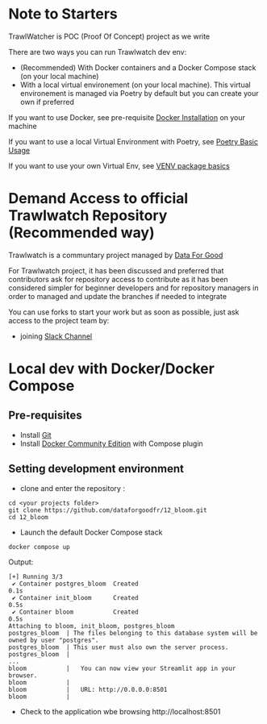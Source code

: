 # Note to Starters

TrawlWatcher is POC (Proof Of Concept) project as we write

There are two ways you can run Trawlwatch dev env:

* (Recommended) With Docker containers and a Docker Compose stack (on your local machine)
* With a local virtual environement (on your local machine). This virtual environement is
  managed via Poetry by default but you can create your own if preferred

If you want to use Docker, see pre-requisite [Docker Installation](https://docs.docker.com/get-docker/) on your machine

If you want to use a local Virtual Environment with Poetry, see [Poetry Basic Usage](https://python-poetry.org/docs/basic-usage/)

If you want to use your own Virtual Env, see [VENV package basics](https://docs.python.org/3/library/venv.html)

# Demand Access to official Trawlwatch Repository (Recommended way)

Trawlwatch is a communtary project managed by [Data For Good](https://dataforgood.fr/)

For Trawlwatch project, it has been discussed and preferred that contributors ask for repository access
to contribute as it has been considered simpler for beginner developers and for repository managers
in order to managed and update the branches if needed to integrate

You can use forks to start your work but as soon as possible, just ask access to the project team by:
* joining [Slack Channel](https://app.slack.com/client/T04GWR7E4/C06C8R4FNH1)

# Local dev with Docker/Docker Compose

## Pre-requisites

* Install [Git](https://git-scm.com/)
* Install [Docker Community Edition](https://docs.docker.com/get-docker/) with Compose plugin

## Setting development environment

* clone and enter the repository :

```
cd <your projects folder>
git clone https://github.com/dataforgoodfr/12_bloom.git
cd 12_bloom
```

* Launch the default Docker Compose stack
```
docker compose up

```
Output:
```
[+] Running 3/3
 ✔ Container postgres_bloom  Created                                                                               0.1s
 ✔ Container init_bloom      Created                                                                               0.5s
 ✔ Container bloom           Created                                                                               0.5s
Attaching to bloom, init_bloom, postgres_bloom
postgres_bloom  | The files belonging to this database system will be owned by user "postgres".
postgres_bloom  | This user must also own the server process.
postgres_bloom  |
...
bloom           |   You can now view your Streamlit app in your browser.
bloom           |
bloom           |   URL: http://0.0.0.0:8501
bloom           |
```

* Check to the application wbe browsing http://localhost:8501